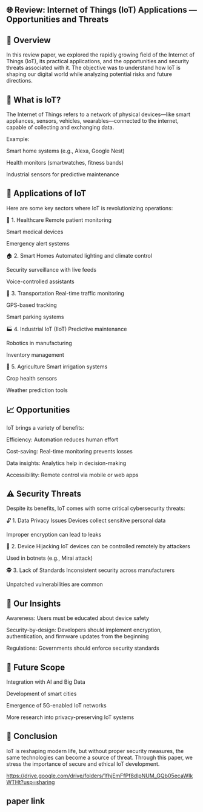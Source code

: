 


## 🌐 Review: Internet of Things (IoT) Applications — Opportunities and Threats


## 📖 Overview
In this review paper, we explored the rapidly growing field of the Internet of Things (IoT), its practical applications, and the opportunities and security threats associated with it. The objective was to understand how IoT is shaping our digital world while analyzing potential risks and future directions.
## 🚀 What is IoT?
The Internet of Things refers to a network of physical devices—like smart appliances, sensors, vehicles, wearables—connected to the internet, capable of collecting and exchanging data.

Example:

Smart home systems (e.g., Alexa, Google Nest)

Health monitors (smartwatches, fitness bands)

Industrial sensors for predictive maintenance
## 🌟 Applications of IoT
Here are some key sectors where IoT is revolutionizing operations:

🏥 1. Healthcare
Remote patient monitoring

Smart medical devices

Emergency alert systems

🏠 2. Smart Homes
Automated lighting and climate control

Security surveillance with live feeds

Voice-controlled assistants

🚗 3. Transportation
Real-time traffic monitoring

GPS-based tracking

Smart parking systems

🏭 4. Industrial IoT (IIoT)
Predictive maintenance

Robotics in manufacturing

Inventory management

🌾 5. Agriculture
Smart irrigation systems

Crop health sensors

Weather prediction tools


## 📈 Opportunities

IoT brings a variety of benefits:

Efficiency: Automation reduces human effort

Cost-saving: Real-time monitoring prevents losses

Data insights: Analytics help in decision-making

Accessibility: Remote control via mobile or web apps
## ⚠️ Security Threats
Despite its benefits, IoT comes with some critical cybersecurity threats:

🔓 1. Data Privacy Issues
Devices collect sensitive personal data

Improper encryption can lead to leaks

🎯 2. Device Hijacking
IoT devices can be controlled remotely by attackers

Used in botnets (e.g., Mirai attack)

🕵️ 3. Lack of Standards
Inconsistent security across manufacturers

Unpatched vulnerabilities are common


## 🧠 Our Insights
Awareness: Users must be educated about device safety

Security-by-design: Developers should implement encryption, authentication, and firmware updates from the beginning

Regulations: Governments should enforce security standards


## 🔮 Future Scope

Integration with AI and Big Data

Development of smart cities

Emergence of 5G-enabled IoT networks

More research into privacy-preserving IoT systems

## 📄 Conclusion
IoT is reshaping modern life, but without proper security measures, the same technologies can become a source of threat. Through this paper, we stress the importance of secure and ethical IoT development.


https://drive.google.com/drive/folders/1fhjEmFfPf8dlpNUM_GQb05ecaWIkWTHt?usp=sharing

## paper link
